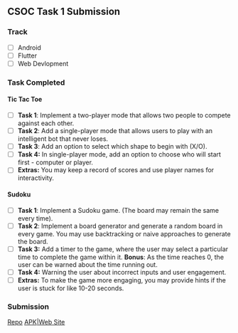 ## CSOC Task 1 Submission
<!-- - [x] mark like this where required -->

### Track

- [ ] Android
- [ ] Flutter
- [ ] Web Devlopment

### Task Completed
<!-- you only have to fill in one of the tasks -->
#### Tic Tac Toe

- [ ] **Task 1**: Implement a two-player mode that allows two people to compete against each other.
- [ ] **Task 2**: Add a single-player mode that allows users to play with an intelligent bot that never loses.
- [ ] **Task 3**: Add an option to select which shape to begin with (X/O).
- [ ] **Task 4:** In single-player mode, add an option to choose who will start first - computer or player.
- [ ] **Extras:** You may keep a record of scores and use player names for interactivity.

#### Sudoku

- [ ] **Task 1**: Implement a Sudoku game. (The board may remain the same every time).
- [ ] **Task 2**: Implement a board generator and generate a random board in every game. You may use backtracking or naive approaches to generate the board.
- [ ] **Task 3:** Add a timer to the game, where the user may select a particular time to complete the game within it. **Bonus**: As the time reaches 0, the user can be warned about the time running out.
- [ ] **Task 4:** Warning the user about incorrect inputs and user engagement.
- [ ] **Extras:** To make the game more engaging, you may provide hints if the user is stuck for like 10-20 seconds.

### Submission

<!-- Add in your repo and apk link or web site link as per track -->
[Repo](https://github.com/Majesty-12/Tic-Tac-Toe)
[APK|Web Site](https://naveen-tic-tac-toe.netlify.app)

